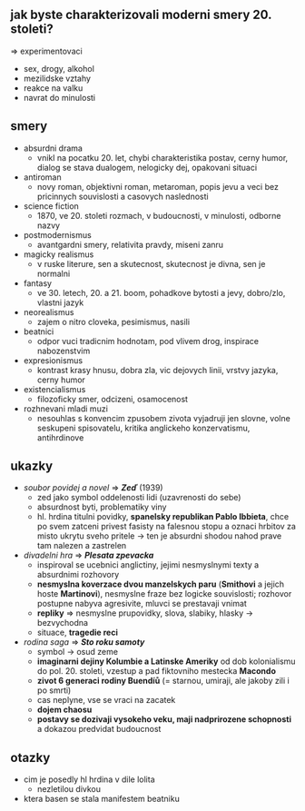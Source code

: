 ## jak byste charakterizovali moderni smery 20. stoleti?
=> experimentovaci
- sex, drogy, alkohol
- mezilidske vztahy
- reakce na valku
- navrat do minulosti
## smery
- absurdni drama
	- vnikl na pocatku 20. let, chybi charakteristika postav, cerny humor, dialog se stava dualogem, nelogicky dej, opakovani situaci
- antiroman
	- novy roman, objektivni roman, metaroman, popis jevu a veci bez pricinnych souvislosti a casovych naslednosti
- science fiction
	- 1870, ve 20. stoleti rozmach, v budoucnosti, v minulosti, odborne nazvy
- postmodernismus
	- avantgardni smery, relativita pravdy, miseni zanru
- magicky realismus
	- v ruske literure, sen a skutecnost, skutecnost je divna, sen je normalni
- fantasy
	- ve 30. letech, 20. a 21. boom, pohadkove bytosti a jevy, dobro/zlo, vlastni jazyk
- neorealismus
	- zajem o nitro cloveka, pesimismus, nasili
- beatnici
	- odpor vuci tradicnim hodnotam, pod vlivem drog, inspirace nabozenstvim
- expresionismus
	- kontrast krasy hnusu, dobra zla, vic dejovych linii, vrstvy jazyka, cerny humor
- existencialismus
	- filozoficky smer, odcizeni, osamocenost
- rozhnevani mladi muzi
	- nesouhlas s konvencim zpusobem zivota vyjadruji jen slovne, volne seskupeni spisovatelu, kritika anglickeho konzervatismu, antihrdinove
## ukazky
- *soubor povidej a novel* => ***Zeď*** (1939)
	- zed jako symbol oddelenosti lidi (uzavrenosti do sebe)
	- absurdnost byti, problematiky viny
	- hl. hrdina titulni povidky, **spanelsky republikan Pablo Ibbieta**, chce po svem zatceni privest fasisty na falesnou stopu a oznaci hrbitov za misto ukrytu sveho pritele -> ten je absurdni shodou nahod prave tam nalezen a zastrelen
- *divadelni hra* => ***Plesata zpevacka***
	- inspiroval se ucebnici anglictiny, jejimi nesmyslnymi texty a absurdnimi rozhovory
	- **nesmyslna koverzace dvou manzelskych paru** (**Smithovi** a jejich hoste **Martinovi**), nesmyslne fraze bez logicke souvislosti; rozhovor postupne nabyva agresivite, mluvci se prestavaji vnimat
	- **repliky** => nesmyslne prupovidky, slova, slabiky, hlasky -> bezvychodna
	- situace, **tragedie reci**
- *rodina saga* => ***Sto roku samoty***
	- symbol -> osud zeme
	- **imaginarni dejiny Kolumbie a Latinske Ameriky** od dob kolonialismu do pol. 20. stoleti, vzestup a pad fiktovniho mestecka **Macondo**
	- **zivot 6 generaci rodiny Buendíů**
	(= starnou, umiraji, ale jakoby zili i po smrti)
	- cas neplyne, vse se vraci na zacatek
	- **dojem chaosu**
	- **postavy se dozivaji vysokeho veku, maji nadprirozene schopnosti** a dokazou predvidat budoucnost
## otazky
- cim je posedly hl hrdina v dile lolita
	- nezletilou divkou
- ktera basen se stala manifestem beatniku